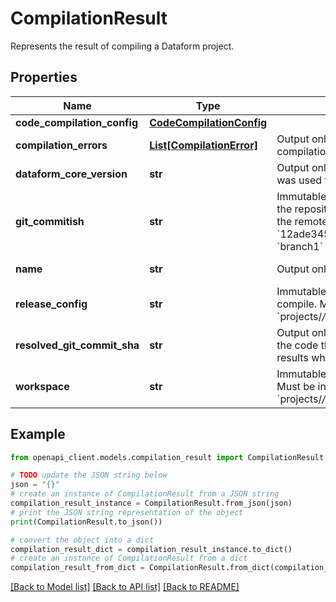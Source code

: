 # CompilationResult

Represents the result of compiling a Dataform project.

## Properties

Name | Type | Description | Notes
------------ | ------------- | ------------- | -------------
**code_compilation_config** | [**CodeCompilationConfig**](CodeCompilationConfig.md) |  | [optional] 
**compilation_errors** | [**List[CompilationError]**](CompilationError.md) | Output only. Errors encountered during project compilation. | [optional] [readonly] 
**dataform_core_version** | **str** | Output only. The version of &#x60;@dataform/core&#x60; that was used for compilation. | [optional] [readonly] 
**git_commitish** | **str** | Immutable. Git commit/tag/branch name at which the repository should be compiled. Must exist in the remote repository. Examples: - a commit SHA: &#x60;12ade345&#x60; - a tag: &#x60;tag1&#x60; - a branch name: &#x60;branch1&#x60; | [optional] 
**name** | **str** | Output only. The compilation result&#39;s name. | [optional] [readonly] 
**release_config** | **str** | Immutable. The name of the release config to compile. Must be in the format &#x60;projects/*/locations/*/repositories/*/releaseConfigs/*&#x60;. | [optional] 
**resolved_git_commit_sha** | **str** | Output only. The fully resolved Git commit SHA of the code that was compiled. Not set for compilation results whose source is a workspace. | [optional] [readonly] 
**workspace** | **str** | Immutable. The name of the workspace to compile. Must be in the format &#x60;projects/*/locations/*/repositories/*/workspaces/*&#x60;. | [optional] 

## Example

```python
from openapi_client.models.compilation_result import CompilationResult

# TODO update the JSON string below
json = "{}"
# create an instance of CompilationResult from a JSON string
compilation_result_instance = CompilationResult.from_json(json)
# print the JSON string representation of the object
print(CompilationResult.to_json())

# convert the object into a dict
compilation_result_dict = compilation_result_instance.to_dict()
# create an instance of CompilationResult from a dict
compilation_result_from_dict = CompilationResult.from_dict(compilation_result_dict)
```
[[Back to Model list]](../README.md#documentation-for-models) [[Back to API list]](../README.md#documentation-for-api-endpoints) [[Back to README]](../README.md)


